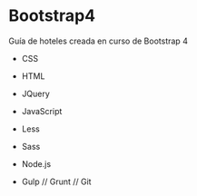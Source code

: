 # Bootstrap4

Guía de hoteles creada en curso de Bootstrap 4

- CSS
- HTML
- JQuery
- JavaScript
- Less
- Sass
- Node.js


- Gulp // Grunt // Git
